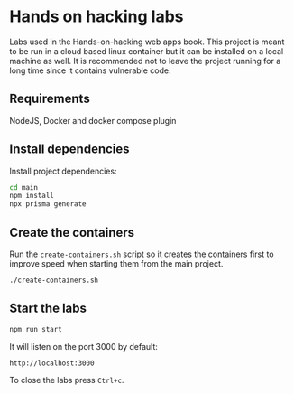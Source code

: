# Hands on hacking labs
Labs used in the Hands-on-hacking web apps book. This project is meant to be run in a cloud based linux container but it can be installed on a local machine as well. It is recommended not to leave the project running for a long time since it contains vulnerable code.

## Requirements
NodeJS, Docker and docker compose plugin

## Install dependencies
Install project dependencies:

```bash
cd main
npm install
npx prisma generate
```

## Create the containers
Run the `create-containers.sh` script so it creates the containers first to improve speed when starting them from the main project.

```bash
./create-containers.sh
```

## Start the labs
```bash
npm run start
```

It will listen on the port 3000 by default:

```bash
http://localhost:3000
```

To close the labs press `Ctrl+c`.